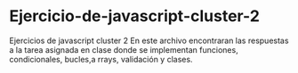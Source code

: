 # Ejercicio-de-javascript-cluster-2
Ejercicios de javascript cluster 2
En este archivo encontraran las respuestas a la tarea asignada en clase donde se implementan funciones, condicionales, bucles,a rrays, validación y clases.
